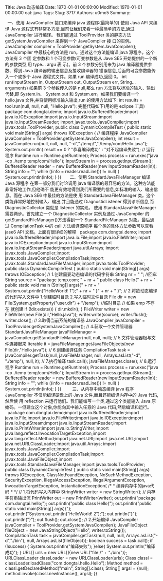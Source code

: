Title: Java 动态编译
Date: 1970-01-01 00:00:00
Modified: 1970-01-01 00:00:00
cat: java
Tags: 
Slug: 3717
Authors: u0mo5 
Summary: 

 
一、使用 JavaCompiler 接口来编译 java 源程序(最简单的)
使用 Java API 来编译 Java 源程式有非常多方法,目前让我们来看一种最简单的方法,通过 JavaCompiler 进行编译。
我们能通过 ToolProvider 类的静态方法 getSystemJavaCompiler 来得到一个 JavaCompiler 接 口的实例。
JavaCompiler compiler = ToolProvider.getSystemJavaCompiler();
JavaCompiler 中最核心的方法是 run。通过这个方法能编译 java 源程序。这个方法有 3 个固 定参数和 1 个可变参数(可变参数是从 Jave SE5 开始提供的一个新的参数类型,用 type... argu 表 示)。前 3 个参数分别用来为 java 编译器提供参数、得到 Java 编译器的输出信息及接收编译器的 错误信息,后面的可变参数能传入一个或多个 Java 源程式文件。如果 run 编译成功,返回 0。
int run(InputStream in, OutputStream out, OutputStream err, String... arguments)
如果前 3 个参数传入的是 null,那么 run 方法将以标准的输入、输出代替,即 System.in、 System.out 和 System.err。如果我们要编译一个 hello.java 文件,并将使用标准输入输出,run 的使用方法如下:
int results = tool.run(null, null, null, "Hello.java");
完整代码如下(用的是 eclipse 工具)
 
 
package com.dongtai.demo;
import java.io.BufferedReader;import java.io.IOException;import java.io.InputStream;import java.io.InputStreamReader;
import javax.tools.JavaCompiler;import javax.tools.ToolProvider;
public class DynamicCompileTest {    public static void main(String[] args) throws IOException {        // 编译程序        JavaCompiler javaCompiler = ToolProvider.getSystemJavaCompiler();        int result = javaCompiler.run(null, null, null, "-d","./temp/","./temp/com/Hello.java");        System.out.println( result == 0 ? "恭喜编译成功" : "对不起编译失败");        // 运行程序        Runtime run = Runtime.getRuntime();        Process process = run.exec("java -cp ./temp temp/com/Hello");        InputStream in = process.getInputStream();        BufferedReader reader = new BufferedReader(new InputStreamReader(in));        String info  = "";        while ((info = reader.readLine()) != null) {            System.out.println(info);        }    }}
 
 
 
二、使用 StandardJavaFileManager 编译 Java 源程序
在第一部分我们讨论调用 java 编译器的最容易的方法。这种方法能非常好地工作,但他确不 能更有效地得到我们所需要的信息,如标准的输入、输出信息。而在 Java SE6 中最佳的方法是使 用 StandardJavaFileManager 类。这个类能非常好地控制输入、输出,并且能通过 DiagnosticListener 得到诊断信息,而 DiagnosticCollector 类就是 listener 的实现。
使用 StandardJavaFileManager 需要两步。首先建立一个 DiagnosticCollector 实例及通过 JavaCompiler 的 getStandardFileManager()方法得到一个 StandardFileManager 对象。最后通过 CompilationTask 中的 call 方法编译源程序
每个类的具体方法参数可以查看 jase6 API 文档。上面有很详细的解释
 
package com.dongtai.demo;
import java.io.BufferedReader;import java.io.File;import java.io.FileWriter;import java.io.IOException;import java.io.InputStream;import java.io.InputStreamReader;import java.util.Arrays;
import javax.tools.JavaCompiler;import javax.tools.JavaCompiler.CompilationTask;import javax.tools.StandardJavaFileManager;import javax.tools.ToolProvider;
public class DynamicCompileTest {    public static void main(String[] args) throws IOException{        // 1.创建需要动态编译的代码字符串        String nr = "
"; //回车        String source = "package temp.com; " + nr +                " public class  Hello{" + nr +                     " public static void main (String[] args){" + nr +                         " System.out.println("HelloWorld! 1");" + nr +                    " }" + nr +                " }";        // 2.将欲动态编译的代码写入文件中 1.创建临时目录 2.写入临时文件目录        File dir = new File(System.getProperty("user.dir") + "/temp"); //临时目录        // 如果 	emp 不存在 就创建        if (!dir.exists()) {            dir.mkdir();        }        FileWriter writer = new FileWriter(new File(dir,"Hello.java"));        writer.write(source);        writer.flush();        writer.close();        // 3.取得当前系统的编译器        JavaCompiler javaCompiler = ToolProvider.getSystemJavaCompiler();        // 4.获取一个文件管理器        StandardJavaFileManager javaFileManager = javaCompiler.getStandardFileManager(null, null, null);        // 5.文件管理器根与文件连接起来        Iterable it = javaFileManager.getJavaFileObjects(new File(dir,"Hello.java"));        // 6.创建编译任务        CompilationTask task = javaCompiler.getTask(null, javaFileManager, null, Arrays.asList("-d", "./temp"), null, it);        // 7.执行编译        task.call();        javaFileManager.close();        // 8.运行程序        Runtime run = Runtime.getRuntime();        Process process = run.exec("java -cp ./temp temp/com/Hello");        InputStream in = process.getInputStream();        BufferedReader reader = new BufferedReader(new InputStreamReader(in));        String info  = "";        while ((info = reader.readLine()) != null) {            System.out.println(info);        }    }}
 
 
 
 
三、从内存中动态编译 java 程序
JavaCompiler 不仅能编译硬盘上的 Java 文件,而且还能编译内存中的 Java 代码,然后使 用 reflection 来运行他们。我们能编写一个类,通过这个类能输入 Java 原始码。一但建立这个对象,你能向其中输入任意的 Java 代码,然后编译和运行。
 
 
 
package com.dongtai.demo;import java.io.BufferedReader;import java.io.File;import java.io.FileWriter;import java.io.IOException;import java.io.InputStream;import java.io.InputStreamReader;import java.io.PrintWriter;import java.io.StringWriter;import java.lang.reflect.InvocationTargetException;import java.lang.reflect.Method;import java.net.URI;import java.net.URL;import java.net.URLClassLoader;import java.util.Arrays;
import javax.tools.JavaCompiler;import javax.tools.JavaCompiler.CompilationTask;import javax.tools.JavaFileObject;import javax.tools.StandardJavaFileManager;import javax.tools.ToolProvider;
public class DynamicCompileTest {    public static void main(String[] args) throws IOException, ClassNotFoundException, NoSuchMethodException, SecurityException, IllegalAccessException, IllegalArgumentException, InvocationTargetException, InstantiationException{        /*         * 编译内存中的java代码         * */        // 1.将代码写入内存中        StringWriter writer = new StringWriter(); // 内存字符串输出流        PrintWriter out = new PrintWriter(writer);        out.println("package com.dongtai.hello;");        out.println("public class Hello{");        out.println("public static void main(String[] args){");        out.println("System.out.println("HelloWorld! 2");");        out.println("}");        out.println("}");        out.flush();        out.close();        // 2.开始编译        JavaCompiler javaCompiler = ToolProvider.getSystemJavaCompiler();        JavaFileObject fileObject = new JavaStringObject("Hello", writer.toString());        CompilationTask task = javaCompiler.getTask(null, null, null, Arrays.asList("-d","./bin"), null, Arrays.asList(fileObject));        boolean success = task.call();        if (!success) {            System.out.println("编译失败");        }else{            System.out.println("编译成功");        }        URL[] urls = new URL[]{new URL("file:/" + "./bin/")};        URLClassLoader classLoader = new URLClassLoader(urls);        Class classl = classLoader.loadClass("com.dongtai.hello.Hello");        Method method = classl.getDeclaredMethod("main", String[].class);        String[] argsl = {null};        method.invoke(classl.newInstance(), argsl);    }}
 
